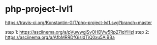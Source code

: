 # php-project-lvl1

https://travis-ci.org/Konstantin-GIT/php-project-lvl1.svg?branch=master

step 1: https://asciinema.org/a/pVuwwgjSvOHDVw5Rp27lqYHzl
step 2: https://asciinema.org/a/AfbMRRDfGisldTiQ0xu5AiBBa
